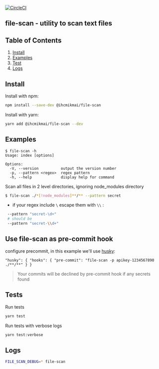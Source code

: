 [![CircleCI](https://circleci.com/gh/Pavel-Durov/file-scan/tree/develop.svg?style=svg)](https://circleci.com/gh/Pavel-Durov/file-scan/tree/develop)

## file-scan - utility to scan text files

## Table of Contents

1. [Install](#install)
2. [Examples](#examples)
3. [Test](#tests)
4. [Logs](#logs)

## Install

Install with npm:

```bash
npm install --save-dev @ihcmikmai/file-scan
```

Install with yarn:

```bash
yarn add @ihcmikmai/file-scan --dev
```

## Examples

```
$ file-scan -h
Usage: index [options]

Options:
  -V, --version          output the version number
  -p, --pattern <regex>  regex pattern
  -h, --help             display help for command

```
Scan all files in 2 level directories, ignoring node_modules directory
```bash
$ file-scan ./*[!node_modules]**/** --pattern secret
```

+ if your regex include `\` escape them with `\\` : 
```bash
 --pattern "secret-\d+"
 # should be
 --pattern "secret-\\d+"
```

## Use file-scan as pre-commit hook
configure precommit, in this example we'll use [husky](https://github.com/typicode/husky):

``
  "husky": {
    "hooks": {
      "pre-commit": "file-scan -p apikey-1234567890 ./**/**"
    }
  }
``
> Your commits will be declined by pre-commit hook if any secrets found

## Tests

Run tests
```bash
yarn test
```

Run tests with verbose logs
```bash
yarn test:verbose
```

## Logs

```bash
FILE_SCAN_DEBUG=* file-scan
```
